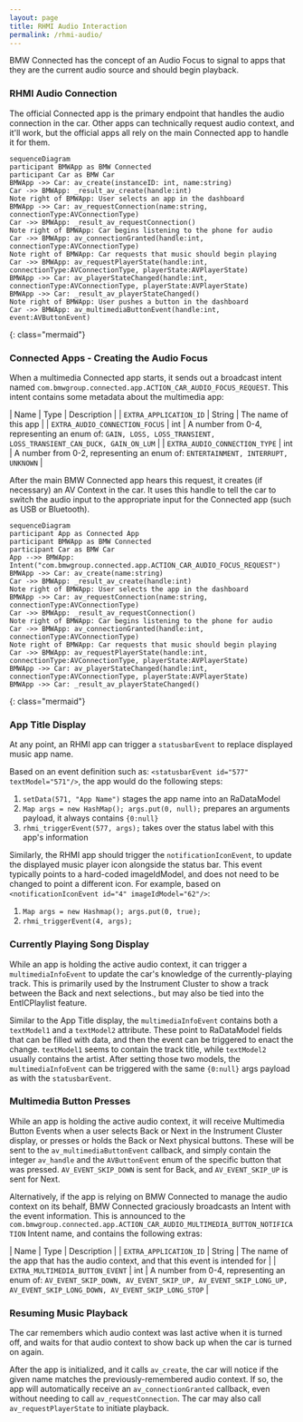```yaml
---
layout: page
title: RHMI Audio Interaction
permalink: /rhmi-audio/
---
```


BMW Connected has the concept of an Audio Focus to signal to apps that they are the current audio source and should begin playback.

### RHMI Audio Connection

The official Connected app is the primary endpoint that handles the audio connection in the car. Other apps can technically request audio context, and it'll work, but the official apps all rely on the main Connected app to handle it for them.

```
sequenceDiagram
participant BMWApp as BMW Connected
participant Car as BMW Car
BMWApp ->> Car: av_create(instanceID: int, name:string)
Car ->> BMWApp: _result_av_create(handle:int)
Note right of BMWApp: User selects an app in the dashboard
BMWApp ->> Car: av_requestConnection(name:string, connectionType:AVConnectionType)
Car ->> BMWApp: _result_av_requestConnection()
Note right of BMWApp: Car begins listening to the phone for audio
Car ->> BMWApp: av_connectionGranted(handle:int, connectionType:AVConnectionType)
Note right of BMWApp: Car requests that music should begin playing
Car ->> BMWApp: av_requestPlayerState(handle:int, connectionType:AVConnectionType, playerState:AVPlayerState)
BMWApp ->> Car: av_playerStateChanged(handle:int, connectionType:AVConnectionType, playerState:AVPlayerState)
BMWApp ->> Car: _result_av_playerStateChanged()
Note right of BMWApp: User pushes a button in the dashboard
Car ->> BMWApp: av_multimediaButtonEvent(handle:int, event:AVButtonEvent)
```
{: class="mermaid"}

### Connected Apps - Creating the Audio Focus

When a multimedia Connected app starts, it sends out a broadcast intent named `com.bmwgroup.connected.app.ACTION_CAR_AUDIO_FOCUS_REQUEST`. This intent contains some metadata about the multimedia app:

| Name | Type | Description |
| `EXTRA_APPLICATION_ID` | String | The name of this app |
| `EXTRA_AUDIO_CONNECTION_FOCUS` | int | A number from 0-4, representing an enum of: `GAIN, LOSS, LOSS_TRANSIENT, LOSS_TRANSIENT_CAN_DUCK, GAIN_ON_LUM` |
| `EXTRA_AUDIO_CONNECTION_TYPE` | int | A number from 0-2, representing an enum of: `ENTERTAINMENT, INTERRUPT, UNKNOWN` |

After the main BMW Connected app hears this request, it creates (if necessary) an AV Context in the car. It uses this handle to tell the car to switch the audio input to the appropriate input for the Connected app (such as USB or Bluetooth).

```
sequenceDiagram
participant App as Connected App
participant BMWApp as BMW Connected
participant Car as BMW Car
App -->> BMWApp: Intent("com.bmwgroup.connected.app.ACTION_CAR_AUDIO_FOCUS_REQUEST")
BMWApp ->> Car: av_create(name:string)
Car ->> BMWApp: _result_av_create(handle:int)
Note right of BMWApp: User selects the app in the dashboard
BMWApp ->> Car: av_requestConnection(name:string, connectionType:AVConnectionType)
Car ->> BMWApp: _result_av_requestConnection()
Note right of BMWApp: Car begins listening to the phone for audio
Car ->> BMWApp: av_connectionGranted(handle:int, connectionType:AVConnectionType)
Note right of BMWApp: Car requests that music should begin playing
Car ->> BMWApp: av_requestPlayerState(handle:int, connectionType:AVConnectionType, playerState:AVPlayerState)
BMWApp ->> Car: av_playerStateChanged(handle:int, connectionType:AVConnectionType, playerState:AVPlayerState)
BMWApp ->> Car: _result_av_playerStateChanged()
```
{: class="mermaid"}

### App Title Display

At any point, an RHMI app can trigger a `statusbarEvent` to replace displayed music app name.

Based on an event definition such as: `<statusbarEvent id="577" textModel="571"/>`, the app would do the following steps:

1. `setData(571, "App Name")`	stages the app name into an RaDataModel
2. `Map args = new HashMap(); args.put(0, null);`	prepares an arguments payload, it always contains `{0:null}`
3. `rhmi_triggerEvent(577, args);`	takes over the status label with this app's information

Similarly, the RHMI app should trigger the `notificationIconEvent`, to update the displayed music player icon alongside the status bar. This event typically points to a hard-coded imageIdModel, and does not need to be changed to point a different icon. For example, based on `<notificationIconEvent id="4" imageIdModel="62"/>`:

1. `Map args = new Hashmap(); args.put(0, true);`
2. `rhmi_triggerEvent(4, args);`

### Currently Playing Song Display

While an app is holding the active audio context, it can trigger a `multimediaInfoEvent` to update the car's knowledge of the currently-playing track. This is primarily used by the Instrument Cluster to show a track between the Back and next selections., but may also be tied into the EntICPlaylist feature.

Similar to the App Title display, the `multimediaInfoEvent` contains both a `textModel1` and a `textModel2` attribute. These point to RaDataModel fields that can be filled with data, and then the event can be triggered to enact the change. `textModel1` seems to contain the track title, while `textModel2` usually contains the artist. After setting those two models, the `multimediaInfoEvent` can be triggered with the same `{0:null}` args payload as with the `statusbarEvent`.

### Multimedia Button Presses

While an app is holding the active audio context, it will receive Multimedia Button Events when a user selects Back or Next in the Instrument Cluster display, or presses or holds the Back or Next physical buttons. These will be sent to the `av_multimediaButtonEvent` callback, and simply contain the integer `av_handle` and the `AVButtonEvent` enum of the specific button that was pressed. `AV_EVENT_SKIP_DOWN` is sent for Back, and `AV_EVENT_SKIP_UP` is sent for Next.

Alternatively, if the app is relying on BMW Connected to manage the audio context on its behalf, BMW Connected graciously broadcasts an Intent with the event information. This is announced to the `com.bmwgroup.connected.app.ACTION_CAR_AUDIO_MULTIMEDIA_BUTTON_NOTIFICATION` Intent name, and contains the following extras:

| Name | Type | Description |
| `EXTRA_APPLICATION_ID` | String | The name of the app that has the audio context, and that this event is intended for |
| `EXTRA_MULTIMEDIA_BUTTON_EVENT` | int | A number from 0-4, representing an enum of: `AV_EVENT_SKIP_DOWN, AV_EVENT_SKIP_UP, AV_EVENT_SKIP_LONG_UP, AV_EVENT_SKIP_LONG_DOWN, AV_EVENT_SKIP_LONG_STOP` |

### Resuming Music Playback

The car remembers which audio context was last active when it is turned off, and waits for that audio context to show back up when the car is turned on again.

After the app is initialized, and it calls `av_create`, the car will notice if the given name matches the previously-remembered audio context. If so, the app will automatically receive an `av_connectionGranted` callback, even without needing to call `av_requestConnection`. The car may also call `av_requestPlayerState` to initiate playback.
